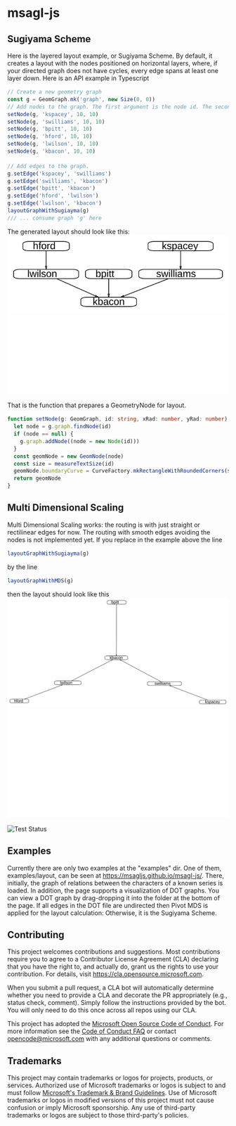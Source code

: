 # msagl-js

## Sugiyama Scheme

Here is the layered layout example, or Sugiyama Scheme. By default, it creates a layout with
the nodes positioned on horizontal layers, where, if your directed graph does not have cycles, every
edge spans at least one layer down. Here is an API example in Typescript

```typescript
// Create a new geometry graph
const g = GeomGraph.mk('graph', new Size(0, 0))
// Add nodes to the graph. The first argument is the node id. The second is the size string
setNode(g, 'kspacey', 10, 10)
setNode(g, 'swilliams', 10, 10)
setNode(g, 'bpitt', 10, 10)
setNode(g, 'hford', 10, 10)
setNode(g, 'lwilson', 10, 10)
setNode(g, 'kbacon', 10, 10)

// Add edges to the graph.
g.setEdge('kspacey', 'swilliams')
g.setEdge('swilliams', 'kbacon')
g.setEdge('bpitt', 'kbacon')
g.setEdge('hford', 'lwilson')
g.setEdge('lwilson', 'kbacon')
layoutGraphWithSugiayma(g)
/// ... consume graph 'g' here
```

The generated layout should look like this:
![Alt text](./docs/images/showAPI.svg#gh-light-mode-only)
![Alt text](./docs/images/showAPI_dark.svg#gh-dark-mode-only)

That is the function that prepares a GeometryNode for layout.

```typescript
function setNode(g: GeomGraph, id: string, xRad: number, yRad: number): GeomNode {
  let node = g.graph.findNode(id)
  if (node == null) {
    g.graph.addNode((node = new Node(id)))
  }
  const geomNode = new GeomNode(node)
  const size = measureTextSize(id)
  geomNode.boundaryCurve = CurveFactory.mkRectangleWithRoundedCorners(size.width, size.height, xRad, yRad, new Point(0, 0))
  return geomNode
}
```

## Multi Dimensional Scaling

Multi Dimensional Scaling works: the routing is with just straight or rectilinear edges for now. The routing with smooth edges avoiding the nodes is not implemented yet. If you replace in the example above the line

```typescript
layoutGraphWithSugiayma(g)
```

by the line

```typescript
layoutGraphWithMDS(g)
```

then the layout should look like this
![Alt text](./docs/images/mdsShowAPI.svg#gh-light-mode-only)
![Alt text](./docs/images/mdsShowAPI_dark.svg#gh-dark-mode-only)

![Test Status](https://github.com/msaglJS/msagl-js/workflows/Test%20Status/badge.svg?branch=master)

## Examples

Currently there are only two examples at the "examples" dir. One of them, examples/layout, can be seen at https://msagljs.github.io/msagl-js/.
There, initially, the graph of relations between the characters of a known series is loaded. In addition, the page supports a visualization of DOT graphs.
You can view a DOT graph by drag-dropping it into the folder at the bottom of the page. If all edges in the DOT file are undirected then Pivot MDS is applied for the layout calculation: Otherwise, it is the Sugiyama Scheme.

## Contributing

This project welcomes contributions and suggestions.  Most contributions require you to agree to a
Contributor License Agreement (CLA) declaring that you have the right to, and actually do, grant us
the rights to use your contribution. For details, visit https://cla.opensource.microsoft.com.

When you submit a pull request, a CLA bot will automatically determine whether you need to provide
a CLA and decorate the PR appropriately (e.g., status check, comment). Simply follow the instructions
provided by the bot. You will only need to do this once across all repos using our CLA.

This project has adopted the [Microsoft Open Source Code of Conduct](https://opensource.microsoft.com/codeofconduct/).
For more information see the [Code of Conduct FAQ](https://opensource.microsoft.com/codeofconduct/faq/) or
contact [opencode@microsoft.com](mailto:opencode@microsoft.com) with any additional questions or comments.

## Trademarks

This project may contain trademarks or logos for projects, products, or services. Authorized use of Microsoft 
trademarks or logos is subject to and must follow 
[Microsoft's Trademark & Brand Guidelines](https://www.microsoft.com/en-us/legal/intellectualproperty/trademarks/usage/general).
Use of Microsoft trademarks or logos in modified versions of this project must not cause confusion or imply Microsoft sponsorship.
Any use of third-party trademarks or logos are subject to those third-party's policies.
